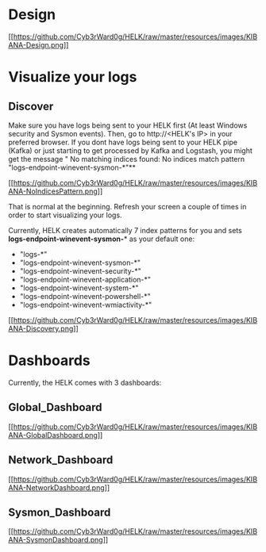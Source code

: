# Design
[[https://github.com/Cyb3rWard0g/HELK/raw/master/resources/images/KIBANA-Design.png]]

# Visualize your logs
## Discover
Make sure you have logs being sent to your HELK first (At least Windows security and Sysmon events). Then, go to http://<HELK's IP> in your preferred browser. If you dont have logs being sent to your HELK pipe (Kafka) or just starting to get processed by Kafka and Logstash, you might get the message "
No matching indices found: No indices match pattern "logs-endpoint-winevent-sysmon-*"** 

[[https://github.com/Cyb3rWard0g/HELK/raw/master/resources/images/KIBANA-NoIndicesPattern.png]]

That is normal at the beginning. Refresh your screen a couple of times in order to start visualizing your logs.

Currently, HELK creates automatically 7 index patterns for you and sets **logs-endpoint-winevent-sysmon-*** as your default one:
* "logs-*"
* "logs-endpoint-winevent-sysmon-*"
* "logs-endpoint-winevent-security-*"
* "logs-endpoint-winevent-application-*"
* "logs-endpoint-winevent-system-*"
* "logs-endpoint-winevent-powershell-*"
* "logs-endpoint-winevent-wmiactivity-*"

[[https://github.com/Cyb3rWard0g/HELK/raw/master/resources/images/KIBANA-Discovery.png]]

# Dashboards
Currently, the HELK comes with 3 dashboards:
## Global_Dashboard

[[https://github.com/Cyb3rWard0g/HELK/raw/master/resources/images/KIBANA-GlobalDashboard.png]]

## Network_Dashboard

[[https://github.com/Cyb3rWard0g/HELK/raw/master/resources/images/KIBANA-NetworkDashboard.png]]

## Sysmon_Dashboard

[[https://github.com/Cyb3rWard0g/HELK/raw/master/resources/images/KIBANA-SysmonDashboard.png]]